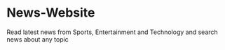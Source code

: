 # News-Website
Read latest news from Sports, Entertainment and Technology and search news about any topic
